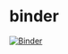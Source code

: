 # binder

[![Binder](https://mybinder.org/badge_logo.svg)](https://mybinder.org/v2/gh/4d-for-ios-sdk/binder/master?filepath=Kotlin.ipynb)
